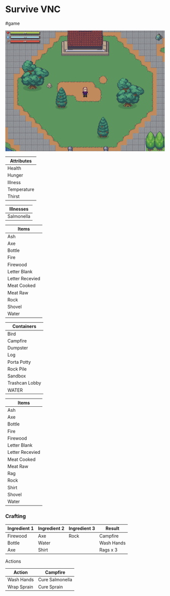 # Survive VNC

#game

<img src="https://raw.githubusercontent.com/NicholasEli/Survive-VNC/refs/heads/main/assets/preview.png" />

| Attributes  |
| ----------- |
| Health      |
| Hunger      |
| Illness     |
| Temperature |
| Thirst      |

| Illnesses  |
| ---------- |
| Salmonella |

| Items           |
| --------------- |
| Ash             |
| Axe             |
| Bottle          |
| Fire            |
| Firewood        |
| Letter Blank    |
| Letter Recevied |
| Meat Cooked     |
| Meat Raw        |
| Rock            |
| Shovel          |
| Water           |

| Containers     |
| -------------- |
| Bird           |
| Campfire       |
| Dumpster       |
| Log            |
| Porta Potty    |
| Rock Pile      |
| Sandbox        |
| Trashcan Lobby |
| WATER          |

| Items           |
| --------------- |
| Ash             |
| Axe             |
| Bottle          |
| Fire            |
| Firewood        |
| Letter Blank    |
| Letter Recevied |
| Meat Cooked     |
| Meat Raw        |
| Rag             |
| Rock            |
| Shirt           |
| Shovel          |
| Water           |

### Crafting

| Ingredient 1 | Ingredient 2 | Ingredient 3 | Result     |
| ------------ | ------------ | ------------ | ---------- |
| Firewood     | Axe          | Rock         | Campfire   |
| Bottle       | Water        |              | Wash Hands |
| Axe          | Shirt        |              | Rags x 3   |

Actions

| Action      | Campfire        |
| ----------- | --------------- |
| Wash Hands  | Cure Salmonella |
| Wrap Sprain | Cure Sprain     |
